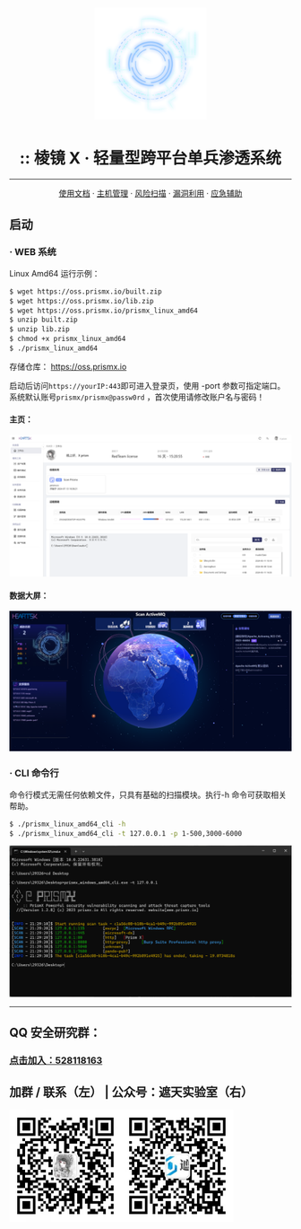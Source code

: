 <h1 align="center">

<a href="https://prismx.io/"><img src="public/static/scan.png" width="200px"></a>

</h1>

<h1 align="center">:: 棱镜 X · 轻量型跨平台单兵渗透系统</h1>

---

<p align="center">
  <a href="https://prismx.io/guide" target="_blank">使用文档</a> ·
  <a href="https://prismx.io/guide">主机管理</a> ·
  <a href="https://prismx.io/guide">风险扫描</a> ·
  <a href="https://prismx.io/guide">漏洞利用</a> ·
  <a href="https://prismx.io/guide">应急辅助</a>
</p>

## 启动

### · WEB 系统

Linux Amd64 运行示例：

```bash
$ wget https://oss.prismx.io/built.zip
$ wget https://oss.prismx.io/lib.zip
$ wget https://oss.prismx.io/prismx_linux_amd64
$ unzip built.zip
$ unzip lib.zip
$ chmod +x prismx_linux_amd64
$ ./prismx_linux_amd64
```

存储仓库：
https://oss.prismx.io

启动后访问`https://yourIP:443`即可进入登录页，使用 -port 参数可指定端口。系统默认账号`prismx/prismx@passw0rd`
，首次使用请修改账户名与密码！

#### 主页：

<img src="public/static/pc_home.jpg" alt="pc_home"/>

#### 数据大屏：

<img src="public/static/view.jpg" alt="pc_home"/>

### · CLI 命令行

命令行模式无需任何依赖文件，只具有基础的扫描模块。执行-h 命令可获取相关帮助。

```bash
$ ./prismx_linux_amd64_cli -h
$ ./prismx_linux_amd64_cli -t 127.0.0.1 -p 1-500,3000-6000
```

<img src="public/static/cli.png" alt="pc_home"/>

---

## QQ 安全研究群：

### [点击加入：528118163](https://jq.qq.com/?_wv=1027&k=azWZhmSy)

## 加群 / 联系（左） | 公众号：遮天实验室（右）

<img src="public/static/wx.jpg" width="200"><img src="public/static/wx_qrcode.jpg" width="200">
